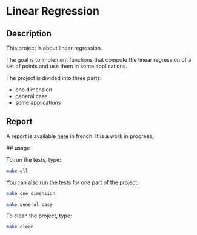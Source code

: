 

# Linear Regression

## Description

This project is about linear regression.

The goal is to implement functions that compute the linear regression of a set of points and use them in some applications.

The project is divided into three parts:
- one dimension
- general case
- some applications 

## Report 

A report is available [here](report.pdf) in french. It is a work in progress.

## usage

To run the tests, type:

```bash
make all
```

You can also run the tests for one part of the project:

```bash
make one_dimension
```
```bash
make general_case
```

To clean the project, type:

```bash
make clean
```